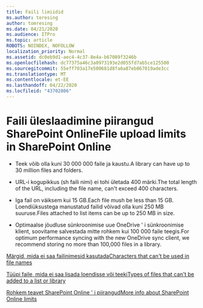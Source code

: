 ```yaml
---
title: Faili limiidid
ms.author: toresing
author: tomresing
ms.date: 04/21/2020
ms.audience: ITPro
ms.topic: article
ROBOTS: NOINDEX, NOFOLLOW
localization_priority: Normal
ms.assetid: dc0eb9d1-aec4-4c37-8e4a-b67089f3246b
ms.openlocfilehash: dc77375a46c3a0973193e2d055fd7ab5ce125500
ms.sourcegitcommit: 55eff703a17e500681d8fa6a87eb067019ade3cc
ms.translationtype: MT
ms.contentlocale: et-EE
ms.lasthandoff: 04/22/2020
ms.locfileid: "43702806"
---
```

# <a name="file-upload-limits-in-sharepoint-online"></a><span data-ttu-id="c305d-102">Faili üleslaadimine piirangud SharePoint Online</span><span class="sxs-lookup"><span data-stu-id="c305d-102">File upload limits in SharePoint Online</span></span>

- <span data-ttu-id="c305d-103">Teek võib olla kuni 30 000 000 faile ja kaustu.</span><span class="sxs-lookup"><span data-stu-id="c305d-103">A library can have up to 30 million files and folders.</span></span>
    
- <span data-ttu-id="c305d-104">URL-i kogupikkus (sh faili nimi) ei tohi ületada 400 märki.</span><span class="sxs-lookup"><span data-stu-id="c305d-104">The total length of the URL, including the file name, can't exceed 400 characters.</span></span>
    
- <span data-ttu-id="c305d-105">Iga fail on väiksem kui 15 GB.</span><span class="sxs-lookup"><span data-stu-id="c305d-105">Each file mush be less than 15 GB.</span></span> <span data-ttu-id="c305d-106">Loendiüksustega manustatud failid võivad olla kuni 250 MB suuruse.</span><span class="sxs-lookup"><span data-stu-id="c305d-106">Files attached to list items can be up to 250 MB in size.</span></span>
    
- <span data-ttu-id="c305d-107">Optimaalse jõudluse sünkroonimise uue OneDrive ' i sünkroonimise klient, soovitame salvestada mitte rohkem kui 100 000 faile teegis.</span><span class="sxs-lookup"><span data-stu-id="c305d-107">For optimum performance syncing with the new OneDrive sync client, we recommend storing no more than 100,000 files in a library.</span></span> 
    
[<span data-ttu-id="c305d-108">Märgid, mida ei saa failinimesid kasutada</span><span class="sxs-lookup"><span data-stu-id="c305d-108">Characters that can't be used in file names</span></span>](https://go.microsoft.com/fwlink/?linkid=866430)
  
[<span data-ttu-id="c305d-109">Tüüpi faile, mida ei saa lisada loendisse või teeki</span><span class="sxs-lookup"><span data-stu-id="c305d-109">Types of files that can't be added to a list or library</span></span>](https://go.microsoft.com/fwlink/?linkid=273757)
  
[<span data-ttu-id="c305d-110">Rohkem teavet SharePoint Online ' i piirangud</span><span class="sxs-lookup"><span data-stu-id="c305d-110">More info about SharePoint Online limits</span></span>](https://go.microsoft.com/fwlink/?linkid=271273)
  

